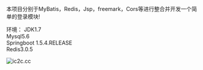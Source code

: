 本项目分别于MyBatis，Redis，Jsp，freemark，Cors等进行整合并开发一个简单的登录模块!

环境：
    JDK1.7<br />
    Mysql5.6<br />
    Springboot 1.5.4.RELEASE<br />
    Redis3.0.5<br />

<img src='https://git.oschina.net/uploads/images/2017/0728/142128_f4e119f4_1160547.png' title='ic2c.cc'/>